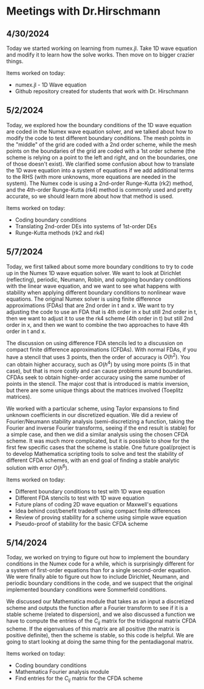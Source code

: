 # Meetings with Dr.Hirschmann

## 4/30/2024
Today we started working on learning from numex.jl. Take 1D wave equation and modify it to learn how the solve works. Then move on to bigger crazier things.

Items worked on today:
 * numex.jl - 1D Wave equation
 * Github repository created for students that work with Dr. Hirschmann


## 5/2/2024
Today, we explored how the boundary conditions of the 1D wave equation are coded in the Numex wave equation solver, and we talked about how to modify the code to test different boundary conditions. The mesh points in the "middle" of the grid are coded with a 2nd order scheme, while the mesh points on the boundaries of the grid are coded with a 1st order scheme (the scheme is relying on a point to the left and right, and on the boundaries, one of those doesn't exist). We clarified some confusion about how to translate the 1D wave equation into a system of equations if we add additional terms to the RHS (with more unknowns, more equations are needed in the system). The Numex code is using a 2nd-order Runge-Kutta (rk2) method, and the 4th-order Runge-Kutta (rk4) method is commonly used and pretty accurate, so we should learn more about how that method is used.

Items worked on today:
 * Coding boundary conditions
 * Translating 2nd-order DEs into systems of 1st-order DEs
 * Runge-Kutta methods (rk2 and rk4)


## 5/7/2024
Today, we first talked about some more boundary conditions to try to code up in the Numex 1D wave equation solver. We want to look at Dirichlet (reflecting), periodic, Neumann, Robin, and outgoing boundary conditions with the linear wave equation, and we want to see what happens with stability when applying different boundary conditions to nonlinear wave equations. The original Numex solver is using finite difference approximations (FDAs) that are 2nd order in t and x. We want to try adjusting the code to use an FDA that is 4th order in x but still 2nd order in t, then we want to adjust it to use the rk4 scheme (4th order in t) but still 2nd order in x, and then we want to combine the two approaches to have 4th order in t and x.

The discussion on using difference FDA stencils led to a discussion on compact finite difference approximations (CFDAs). With normal FDAs, if you have a stencil that uses 3 points, then the order of accuracy is $O(h^2)$. You can obtain higher accuracy, such as $O(h^4)$ by using more points (5 in that case), but that is more costly and can cause problems around boundaries. CFDAs seek to obtain higher-order accuracy using the same number of points in the stencil. The major cost that is introduced is matrix inversion, but there are some unique things about the matrices involved (Toeplitz matrices).

We worked with a particular scheme, using Taylor expansions to find unknown coefficients in our discretized equation. We did a review of Fourier/Neumann stability analysis (semi-discretizing a function, taking the Fourier and inverse Fourier transforms, seeing if the end result is stable) for a simple case, and then we did a similar analysis using the chosen CFDA scheme. It was much more complicated, but it is possible to show for the first few specific cases that the scheme is stable. One future goal/project is to develop Mathematica scripting tools to solve and test the stability of different CFDA schemes, with an end goal of finding a stable analytic solution with error $O(h^6)$.

Items worked on today:
 * Different boundary conditions to test with 1D wave equation
 * Different FDA stencils to test with 1D wave equation
 * Future plans of coding 2D wave equation or Maxwell's equations
 * Idea behind cost/benefit tradeoff using compact finite differences
 * Review of proving stability for a scheme using simple wave equation
 * Pseudo-proof of stability for the basic CFDA scheme


## 5/14/2024
Today, we worked on trying to figure out how to implement the boundary conditions in the Numex code for a while, which is surprisingly different for a system of first-order equations than for a single second-order equation. We were finally able to figure out how to include Dirichlet, Neumann, and periodic boundary conditions in the code, and we suspect that the original implemented boundary conditions were Sommerfeld conditions.

We discussed our Mathematica module that takes as an input a discretized scheme and outputs the function after a Fourier transform to see if it is a stable scheme (related to dispersion), and we also discussed a function we have to compute the entries of the $C_{ij}$ matrix for the tridiagonal matrix CFDA scheme. If the eigenvalues of this matrix are all positive (the matrix is positive definite), then the scheme is stable, so this code is helpful. We are going to start looking at doing the same thing for the pentadiagonal matrix.

Items worked on today:
 * Coding boundary conditions
 * Mathematica Fourier analysis module
 * Find entries for the $C_{ij}$ matrix for the CFDA scheme
